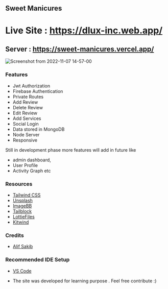 ## Sweet Manicures

# Live Site : https://dlux-inc.web.app/

## Server : https://sweet-manicures.vercel.app/

![Screenshot from 2022-11-07 14-57-00](https://i.ibb.co/zFtwkYf/Sweet-Menicure.png)

### Features

- Jwt Authorization
- Firebase Authentication
- Private Routes
- Add Review
- Delete Review
- Edit Review
- Add Services
- Social Login
- Data stored in MongoDB
- Node Server
- Responsive

Still in development phase more features will add in future like

- admin dashboard,
- User Profile
- Activity Graph etc

### Resources

- [Tailwind CSS](https://tailwindcss.com)
- [Unsplash](https://unsplash.com)
- [ImageBB](https://imgbb.com/)
- [Tailblock](https://tailblocks.cc/)
- [LottieFiles](https://lottiefiles.com/)
- [Kitwind](https://kitwind.io/)

### Credits

- [Alif Sakib](https://www.linkedin.com/in/alif-sakib-224002207/)

### Recommended IDE Setup

- [VS Code](https://code.visualstudio.com/)

- The site was developed for learning purpose . Feel free contribute :)

